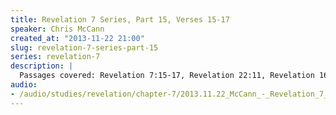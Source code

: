```yaml
--- 
title: Revelation 7 Series, Part 15, Verses 15-17
speaker: Chris McCann
created_at: "2013-11-22 21:00"
slug: revelation-7-series-part-15
series: revelation-7
description: |
  Passages covered: Revelation 7:15-17, Revelation 22:11, Revelation 16:8-9, Mark 4:3-6,16-17.
audio: 
- /audio/studies/revelation/chapter-7/2013.11.22_McCann_-_Revelation_7_Series_Part_15.yaml
---
```

